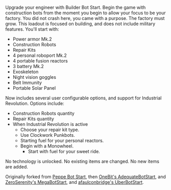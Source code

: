 Upgrade your engineer with Builder Bot Start. Begin the game with construction bots from the moment you begin to allow your focus to be your factory. You did not crash here, you came with a purpose. The factory must grow. This loadout is focused on building, and does not include military features. You'll start with:

* Power armor Mk.2
* Construction Robots
* Repair Kits
* 4 personal roboport Mk.2
* 4 portable fusion reactors
* 3 battery Mk.2
* Exoskeleton
* Night vision goggles
* Belt Immunity
* Portable Solar Panel

Now includes several user configurable options, and support for Industrial Revolution.
Options include:
* Construction Robots quantity
* Repair Kits quantity
* When Industrial Revolution is active
  * Choose your repair kit type.
  * Use Clockwork Punkbots.
  * Starting fuel for your personal reactors.
  * Begin with a Monowheel.
    * Start with fuel for your sweet ride.

No technology is unlocked. No existing items are changed. No new items are added.

Originally forked from [Peppe Bot Start](https://mods.factorio.com/mods/Peppe/PeppeBotStart), then [OneBit's AdequateBotStart](https://mods.factorio.com/mods/onebit/AdequateBotStart), and [ZeroSerenity's MegaBotStart](https://mods.factorio.com/mod/MegaBotStart), and [afaulconbridge's UberBotStart](https://github.com/afaulconbridge/UberBotStart).
